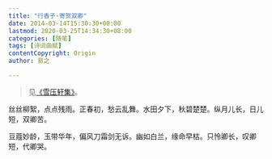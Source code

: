 ```yaml
---
title: "行香子·寄贺双卿"
date: 2014-03-14T15:30:30+08:00
lastmod: 2020-03-25T14:34:30+08:00
categories: [随笔]
tags: [诗词曲赋]
contentCopyright: Origin
author: 易之

---
```


> 见[《雪压轩集》](../雪压轩集)。

丝丝柳絮，点点残雨。正春初，愁云乱舞。水田夕下，秋碧楚楚。纵月儿长，日儿短，双卿苦。

豆蔻妙龄，玉带华年，偏风刀霜剑无诉。幽如白兰，缘命早枯。只怜卿长，叹卿短，代卿哭。
